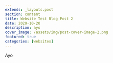 ```yaml
---
extends: _layouts.post
section: content
title: Website Test Blog Post 2
date: 2020-10-20
description: ayo
cover_image: /assets/img/post-cover-image-2.png
featured: true
categories: [websites]
---
```


Ayo